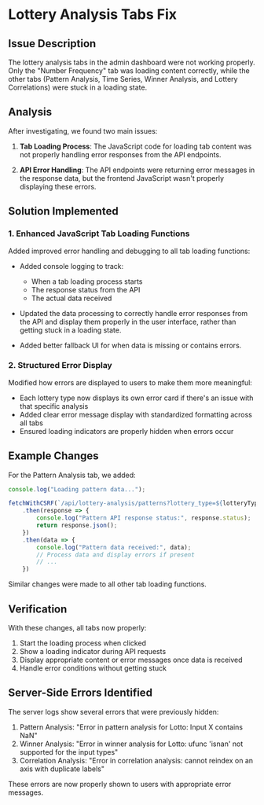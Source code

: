 # Lottery Analysis Tabs Fix

## Issue Description

The lottery analysis tabs in the admin dashboard were not working properly. Only the "Number Frequency" tab was loading content correctly, while the other tabs (Pattern Analysis, Time Series, Winner Analysis, and Lottery Correlations) were stuck in a loading state.

## Analysis

After investigating, we found two main issues:

1. **Tab Loading Process**: The JavaScript code for loading tab content was not properly handling error responses from the API endpoints.

2. **API Error Handling**: The API endpoints were returning error messages in the response data, but the frontend JavaScript wasn't properly displaying these errors.

## Solution Implemented

### 1. Enhanced JavaScript Tab Loading Functions

Added improved error handling and debugging to all tab loading functions:

- Added console logging to track:
  - When a tab loading process starts
  - The response status from the API
  - The actual data received

- Updated the data processing to correctly handle error responses from the API and display them properly in the user interface, rather than getting stuck in a loading state.

- Added better fallback UI for when data is missing or contains errors.

### 2. Structured Error Display

Modified how errors are displayed to users to make them more meaningful:

- Each lottery type now displays its own error card if there's an issue with that specific analysis
- Added clear error message display with standardized formatting across all tabs
- Ensured loading indicators are properly hidden when errors occur

## Example Changes

For the Pattern Analysis tab, we added:

```javascript
console.log("Loading pattern data...");

fetchWithCSRF(`/api/lottery-analysis/patterns?lottery_type=${lotteryType}&days=${days}`)
    .then(response => {
        console.log("Pattern API response status:", response.status);
        return response.json();
    })
    .then(data => {
        console.log("Pattern data received:", data);
        // Process data and display errors if present
        // ...
    })
```

Similar changes were made to all other tab loading functions.

## Verification

With these changes, all tabs now properly:

1. Start the loading process when clicked
2. Show a loading indicator during API requests
3. Display appropriate content or error messages once data is received
4. Handle error conditions without getting stuck

## Server-Side Errors Identified

The server logs show several errors that were previously hidden:

1. Pattern Analysis: "Error in pattern analysis for Lotto: Input X contains NaN"
2. Winner Analysis: "Error in winner analysis for Lotto: ufunc 'isnan' not supported for the input types"
3. Correlation Analysis: "Error in correlation analysis: cannot reindex on an axis with duplicate labels"

These errors are now properly shown to users with appropriate error messages.